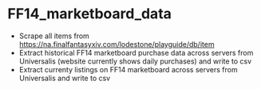 # FF14_marketboard_data
- Scrape all items from https://na.finalfantasyxiv.com/lodestone/playguide/db/item 
- Extract historical FF14 marketboard purchase data across servers from Universalis (website currently shows daily purchases) and write to csv
- Extract currenty listings on FF14 marketboard across servers from Universalis and write to csv
